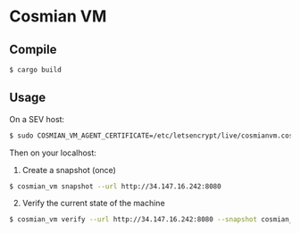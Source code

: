 # Cosmian VM

## Compile

```sh
$ cargo build
```

## Usage

On a SEV host:

```sh  
$ sudo COSMIAN_VM_AGENT_CERTIFICATE=/etc/letsencrypt/live/cosmianvm.cosmian.dev/cert.pem ./cosmian_vm_agent
```

Then on your localhost:

1. Create a snapshot (once)
   
```sh
$ cosmian_vm snapshot --url http://34.147.16.242:8080 
```

2. Verify the current state of the machine

```sh
$ cosmian_vm verify --url http://34.147.16.242:8080 --snapshot cosmian_vm.snapshot  
```
